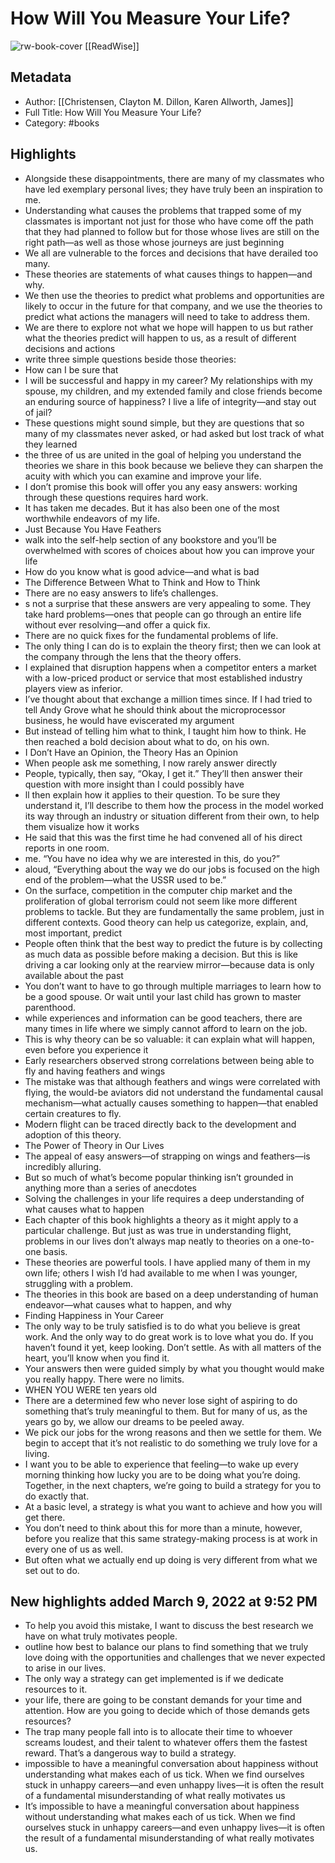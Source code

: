 # How Will You Measure Your Life?

![rw-book-cover](https://readwise-assets.s3.amazonaws.com/static/images/default-book-icon-7.09749d3efd49.png)
[[ReadWise]]
## Metadata
- Author: [[Christensen, Clayton M.
Dillon, Karen
Allworth, James]]
- Full Title: How Will You Measure Your Life?
- Category: #books

## Highlights
- Alongside these disappointments, there are many of my classmates who have led exemplary personal lives; they have truly been an inspiration to me.
- Understanding what causes the problems that trapped some of my classmates is important not just for those who have come off the path that they had planned to follow but for those whose lives are still on the right path—as well as those whose journeys are just beginning
- We all are vulnerable to the forces and decisions that have derailed too many.
- These theories are statements of what causes things to happen—and why.
- We then use the theories to predict what problems and opportunities are likely to occur in the future for that company, and we use the theories to predict what actions the managers will need to take to address them.
- We are there to explore not what we hope will happen to us but rather what the theories predict will happen to us, as a result of different decisions and actions
- write three simple questions beside those theories:
- How can I be sure that
- I will be successful and happy in my career?
  My relationships with my spouse, my children, and my extended family and close friends become an enduring source of happiness?
  I live a life of integrity—and stay out of jail?
- These questions might sound simple, but they are questions that so many of my classmates never asked, or had asked but lost track of what they learned
- the three of us are united in the goal of helping you understand the theories we share in this book because we believe they can sharpen the acuity with which you can examine and improve your life.
- I don’t promise this book will offer you any easy answers: working through these questions requires hard work.
- It has taken me decades. But it has also been one of the most worthwhile endeavors of my life.
- Just Because You Have Feathers
- walk into the self-help section of any bookstore and you’ll be overwhelmed with scores of choices about how you can improve your life
- How do you know what is good advice—and what is bad
- The Difference Between What to Think and How to Think
- There are no easy answers to life’s challenges.
- s not a surprise that these answers are very appealing to some. They take hard problems—ones that people can go through an entire life without ever resolving—and offer a quick fix.
- There are no quick fixes for the fundamental problems of life.
- The only thing I can do is to explain the theory first; then we can look at the company through the lens that the theory offers.
- I explained that disruption happens when a competitor enters a market with a low-priced product or service that most established industry players view as inferior.
- I’ve thought about that exchange a million times since. If I had tried to tell Andy Grove what he should think about the microprocessor business, he would have eviscerated my argument
- But instead of telling him what to think, I taught him how to think. He then reached a bold decision about what to do, on his own.
- I Don’t Have an Opinion, the Theory Has an Opinion
- When people ask me something, I now rarely answer directly
- People, typically, then say, “Okay, I get it.” They’ll then answer their question with more insight than I could possibly have
- ll then explain how it applies to their question. To be sure they understand it, I’ll describe to them how the process in the model worked its way through an industry or situation different from their own, to help them visualize how it works
- He said that this was the first time he had convened all of his direct reports in one room.
- me. “You have no idea why we are interested in this, do you?”
- aloud, “Everything about the way we do our jobs is focused on the high end of the problem—what the USSR used to be.”
- On the surface, competition in the computer chip market and the proliferation of global terrorism could not seem like more different problems to tackle. But they are fundamentally the same problem, just in different contexts. Good theory can help us categorize, explain, and, most important, predict
- People often think that the best way to predict the future is by collecting as much data as possible before making a decision. But this is like driving a car looking only at the rearview mirror—because data is only available about the past
- You don’t want to have to go through multiple marriages to learn how to be a good spouse. Or wait until your last child has grown to master parenthood.
- while experiences and information can be good teachers, there are many times in life where we simply cannot afford to learn on the job.
- This is why theory can be so valuable: it can explain what will happen, even before you experience it
- Early researchers observed strong correlations between being able to fly and having feathers and wings
- The mistake was that although feathers and wings were correlated with flying, the would-be aviators did not understand the fundamental causal mechanism—what actually causes something to happen—that enabled certain creatures to fly.
- Modern flight can be traced directly back to the development and adoption of this theory.
- The Power of Theory in Our Lives
- The appeal of easy answers—of strapping on wings and feathers—is incredibly alluring.
- But so much of what’s become popular thinking isn’t grounded in anything more than a series of anecdotes
- Solving the challenges in your life requires a deep understanding of what causes what to happen
- Each chapter of this book highlights a theory as it might apply to a particular challenge. But just as was true in understanding flight, problems in our lives don’t always map neatly to theories on a one-to-one basis.
- These theories are powerful tools. I have applied many of them in my own life; others I wish I’d had available to me when I was younger, struggling with a problem.
- The theories in this book are based on a deep understanding of human endeavor—what causes what to happen, and why
- Finding Happiness in Your Career
- The only way to be truly satisfied is to do what you believe is great work. And the only way to do great work is to love what you do. If you haven’t found it yet, keep looking. Don’t settle. As with all matters of the heart, you’ll know when you find it.
- Your answers then were guided simply by what you thought would make you really happy. There were no limits.
- WHEN YOU WERE ten years old
- There are a determined few who never lose sight of aspiring to do something that’s truly meaningful to them. But for many of us, as the years go by, we allow our dreams to be peeled away.
- We pick our jobs for the wrong reasons and then we settle for them. We begin to accept that it’s not realistic to do something we truly love for a living.
- I want you to be able to experience that feeling—to wake up every morning thinking how lucky you are to be doing what you’re doing. Together, in the next chapters, we’re going to build a strategy for you to do exactly that.
- At a basic level, a strategy is what you want to achieve and how you will get there.
- You don’t need to think about this for more than a minute, however, before you realize that this same strategy-making process is at work in every one of us as well.
- But often what we actually end up doing is very different from what we set out to do.
## New highlights added March 9, 2022 at 9:52 PM
- To help you avoid this mistake, I want to discuss the best research we have on what truly motivates people.
- outline how best to balance our plans to find something that we truly love doing with the opportunities and challenges that we never expected to arise in our lives.
- The only way a strategy can get implemented is if we dedicate resources to it.
- your life, there are going to be constant demands for your time and attention. How are you going to decide which of those demands gets resources?
- The trap many people fall into is to allocate their time to whoever screams loudest, and their talent to whatever offers them the fastest reward. That’s a dangerous way to build a strategy.
- impossible to have a meaningful conversation about happiness without understanding what makes each of us tick. When we find ourselves stuck in unhappy careers—and even unhappy lives—it is often the result of a fundamental misunderstanding of what really motivates us
- It’s impossible to have a meaningful conversation about happiness without understanding what makes each of us tick. When we find ourselves stuck in unhappy careers—and even unhappy lives—it is often the result of a fundamental misunderstanding of what really motivates us.
